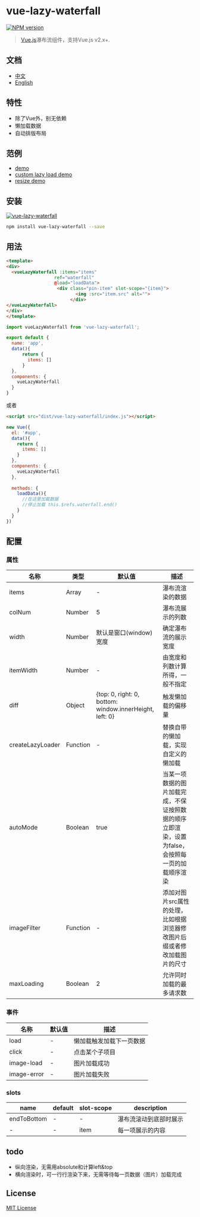 # vue-lazy-waterfall

[![NPM version](https://img.shields.io/npm/v/vue-lazy-waterfall.svg?style=flat)](https://www.npmjs.com/package/vue-lazy-waterfall)

> [Vue.js](https://github.com/vuejs/vue)瀑布流组件，支持Vue.js v2.x+.

## 文档
- [中文](./README-CN.md)
- [English](./README.md)

## 特性
- 除了Vue外，别无依赖
- 懒加载数据
- 自动排版布局

## 范例
- [demo](https://daizch.github.io/vue-lazy-waterfall/dist/demo/index.html#/)
- [custom lazy load demo](https://daizch.github.io/vue-lazy-waterfall/dist/demo/index.html#/lazy)
- [resize demo](https://daizch.github.io/vue-lazy-waterfall/dist/demo/index.html#/demo)

## 安装
[![vue-lazy-waterfall](https://nodei.co/npm/vue-lazy-waterfall.png)](https://npmjs.org/package/vue-lazy-waterfall)

```sh
npm install vue-lazy-waterfall --save
```

## 用法

```html
<template>
<div>
  <vueLazyWaterfall :items="items"
                  ref="waterfall"
                  @load="loadData">
                   <div class="pin-item" slot-scope="{item}">
                          <img :src="item.src" alt="">
                        </div>
</vueLazyWaterfall>
</div>
</template>
```

```javascript
import vueLazyWaterfall from 'vue-lazy-waterfall';

export default {
  name: 'app',
  data(){
      return {
        items: []
      }
  },
  components: {
    vueLazyWaterfall
  }
}
```

或者


```html
<script src="dist/vue-lazy-waterfall/index.js"></script>
```

```javascript
new Vue({
  el: '#app',
  data(){
    return {
      items: []
    }
  },
  components: {
    vueLazyWaterfall
  },
  
  methods: {
    loadData(){
      //在这里加载数据
      //停止加载 this.$refs.waterfall.end()
    }
  }
})
```


## 配置

### 属性
| 名称 | 类型 | 默认值 | 描述 |
| --- | --- | --- | --- |
| items | Array | - | 瀑布流渲染的数据 |
| colNum | Number | 5 | 瀑布流展示的列数 |
| width | Number | 默认是窗口(window)宽度 | 确定瀑布流的展示宽度 |
| itemWidth | Number | - | 由宽度和列数计算所得，一般不指定|
| diff | Object | {top: 0, right: 0, bottom: window.innerHeight, left: 0} | 触发懒加载的偏移量|
| createLazyLoader | Function | - | 替换自带的懒加载，实现自定义的懒加载 |
| autoMode| Boolean| true| 当某一项数据的图片加载完成，不保证按照数据的顺序立即渲染，设置为false，会按照每一页的加载顺序渲染
|imageFilter| Function| - | 添加对图片src属性的处理，比如根据浏览器修改图片后缀或者修改加载图片的尺寸
| maxLoading| Boolean | 2 | 允许同时加载的最多请求数

### 事件
| 名称 |  默认值 | 描述 |
| --- | --- | --- |
| load| - | 懒加载触发加载下一页数据
| click | - | 点击某个子项目 
| image-load | - | 图片加载成功
| image-error | - | 图片加载失败


### slots
| name | default | slot-scope | description|
| --- | --- | --- | --- |
| endToBottom| - | - | 瀑布流滚动到底部时展示
| - | - | item | 每一项展示的内容


## todo
- 纵向渲染，无需用absolute和计算left&top
- 横向渲染时，可一行行渲染下来，无需等待每一页数据（图片）加载完成

## License

[MIT License](http://en.wikipedia.org/wiki/MIT_License)
